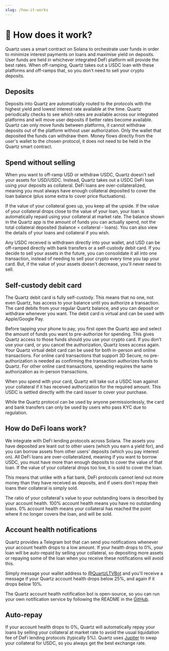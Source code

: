 ```yaml
---
slug: /how-it-works
---
```


# 🔬 How does it work? 

Quartz uses a smart contract on Solana to orchestrate user funds in order to minimize interest payments on loans and maximise yield on deposits. User funds are held in whichever integrated DeFi platform will provide the best rates. When off-ramping, Quartz takes out a USDC loan with these platforms and off-ramps that, so you don't need to sell your crypto deposits. 

## Deposits

Deposits into Quartz are automatically routed to the protocols with the highest yield and lowest interest rate available at the time. Quartz periodically checks to see which rates are available across our integrated platforms and will move user deposits if better rates become available. Quartz can only move funds between platforms, it cannot withdraw deposits out of the platform without user authorization. Only the wallet that deposited the funds can withdraw them. Money flows directly from the user's wallet to the chosen protocol, it does not need to be held in the Quartz smart contract.

## Spend without selling

When you want to off-ramp USD or withdraw USDC, Quartz doesn't sell your assets for USD/USDC. Instead, Quartz takes out a USDC DeFi loan using your deposits as collateral. DeFi loans are over-collateralized, meaning you must always have enough collateral deposited to cover the loan balance (plus some extra to cover price fluctuations). 

If the value of your collateral goes up, you keep all the upside. If the value of your collateral drops close to the value of your loan, your loan is automatically repaid using your collateral at market rate. The balance shown in the Quartz app is the amount of funds you can actually spend, not the total collateral deposited (balance = collateral - loans). You can also view the details of your loans and collateral if you wish.

Any USDC received is withdrawn directly into your wallet, and USD can be off-ramped directly with bank transfers or a self-custody debit card. If you decide to sell your assets in the future, you can consolidate it all into one transaction, instead of needing to sell your crypto every time you tap your card. But, if the value of your assets doesn't decrease, you'll never need to sell.

## Self-custody debit card

The Quartz debit card is fully self-custody. This means that no one, not even Quartz, has access to your balance until you authorize a transaction. The card debits from your regular Quartz balance, and you can deposit or withdraw whenever you want. The debit card is virtual and can be used with Apple/Google Pay.

Before tapping your phone to pay, you first open the Quartz app and select the amount of funds you want to pre-authorize for spending. This gives Quartz access to those funds should you use your crypto card. If you don’t use your card, or you cancel the authorization, Quartz loses access again. Your Quartz virtual debit card can be used for both in-person and online transactions. For online card transactions that support 3D Secure, no pre-authorization is needed as confirming the transaction authorizes funds to Quartz. For other online card transactions, spending requires the same authorization as in-person transactions.

When you spend with your card, Quartz will take out a USDC loan against your collateral if it has received authorization for the required amount. This USDC is settled directly with the card issuer to cover your purchase.

While the Quartz protocol can be used by anyone permissionlessly, the card and bank transfers can only be used by users who pass KYC due to regulation.

## How do DeFi loans work?

We integrate with DeFi lending protocols across Solana. The assets you have deposited are leant out to other users (which you earn a yield for), and you can borrow assets from other users' deposits (which you pay interest on). All DeFi loans are over-collateralized, meaning if you want to borrow USDC, you must have more than enough deposits to cover the value of that loan. If the value of your collateral drops too low, it is sold to cover the loan. 

This means that unlike with a fiat bank, DeFi protocols cannot lend out more money than they have received as deposits, and if users don't repay their loans their collateral is simply sold.

The ratio of your collateral's value to your outstanding loans is described by your account health. 100% account health means you have no outstanding loans. 0% account health means your collateral has reached the point where it no longer covers the loan, and will be sold.

## Account health notifications

Quartz provides a Telegram bot that can send you notifications whenever your account health drops to a low amount. If your health drops to 0%, your loan will be auto-repaid by selling your collateral, so depositing more assets or repaying some of the loan when you receive these notifications will avoid this.

Simply message your wallet address to [@QuartzLTVBot](https://telegram.me/QuartzLTVBot) and you'll receive a message if your Quartz account health drops below 25%, and again if it drops below 10%.

The Quartz account health notification bot is open-source, so you can run your own notification service by following the README in the [GitHub](https://github.com/quartz-labs/account-watcher).

## Auto-repay

If your account health drops to 0%, Quartz will automatically repay your loans by selling your collateral at market rate to avoid the usual liquidation fee of DeFi lending protocols (typically 5%). Quartz uses [Jupiter](https://jup.ag/) to swap your collateral for USDC, so you always get the best exchange rate.
